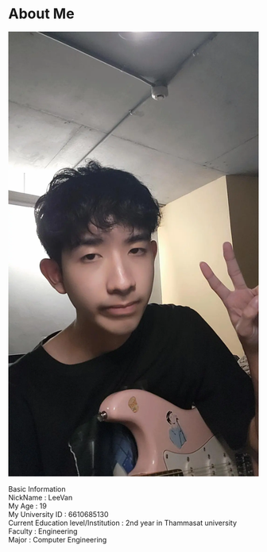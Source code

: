 # About Me
![image](IMG_20240821_011904_236.webp)

Basic Information  
NickName : LeeVan  
My Age : 19  
My University ID : 6610685130  
Current Education level/Institution : 2nd year in Thammasat university  
Faculty : Engineering  
Major : Computer Engineering  
